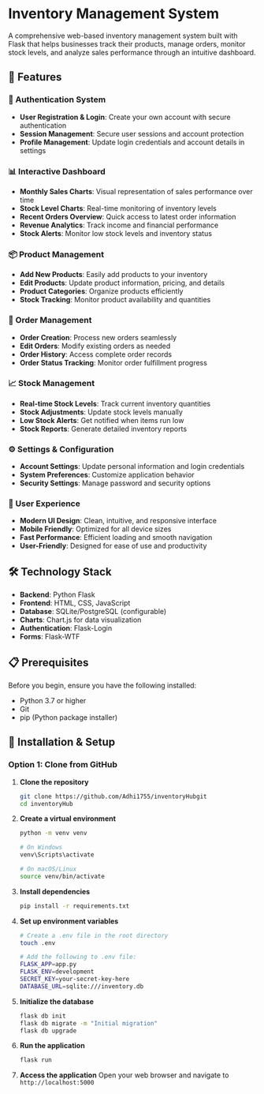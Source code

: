# Inventory Management System

A comprehensive web-based inventory management system built with Flask that helps businesses track their products, manage orders, monitor stock levels, and analyze sales performance through an intuitive dashboard.

## 🚀 Features

### 🔐 Authentication System
- **User Registration & Login**: Create your own account with secure authentication
- **Session Management**: Secure user sessions and account protection
- **Profile Management**: Update login credentials and account details in settings

### 📊 Interactive Dashboard
- **Monthly Sales Charts**: Visual representation of sales performance over time
- **Stock Level Charts**: Real-time monitoring of inventory levels
- **Recent Orders Overview**: Quick access to latest order information
- **Revenue Analytics**: Track income and financial performance
- **Stock Alerts**: Monitor low stock levels and inventory status

### 📦 Product Management
- **Add New Products**: Easily add products to your inventory
- **Edit Products**: Update product information, pricing, and details
- **Product Categories**: Organize products efficiently
- **Stock Tracking**: Monitor product availability and quantities

### 🛒 Order Management
- **Order Creation**: Process new orders seamlessly
- **Edit Orders**: Modify existing orders as needed
- **Order History**: Access complete order records
- **Order Status Tracking**: Monitor order fulfillment progress

### 📈 Stock Management
- **Real-time Stock Levels**: Track current inventory quantities
- **Stock Adjustments**: Update stock levels manually
- **Low Stock Alerts**: Get notified when items run low
- **Stock Reports**: Generate detailed inventory reports

### ⚙️ Settings & Configuration
- **Account Settings**: Update personal information and login credentials
- **System Preferences**: Customize application behavior
- **Security Settings**: Manage password and security options

### 🎨 User Experience
- **Modern UI Design**: Clean, intuitive, and responsive interface
- **Mobile Friendly**: Optimized for all device sizes
- **Fast Performance**: Efficient loading and smooth navigation
- **User-Friendly**: Designed for ease of use and productivity

## 🛠️ Technology Stack

- **Backend**: Python Flask
- **Frontend**: HTML, CSS, JavaScript
- **Database**: SQLite/PostgreSQL (configurable)
- **Charts**: Chart.js for data visualization
- **Authentication**: Flask-Login
- **Forms**: Flask-WTF

## 📋 Prerequisites

Before you begin, ensure you have the following installed:
- Python 3.7 or higher
- Git
- pip (Python package installer)

## 🚀 Installation & Setup

### Option 1: Clone from GitHub

1. **Clone the repository**
   ```bash
   git clone https://github.com/Adhi1755/inventoryHubgit
   cd inventoryHub
   ```

2. **Create a virtual environment**
   ```bash
   python -m venv venv
   
   # On Windows
   venv\Scripts\activate
   
   # On macOS/Linux
   source venv/bin/activate
   ```

3. **Install dependencies**
   ```bash
   pip install -r requirements.txt
   ```

4. **Set up environment variables**
   ```bash
   # Create a .env file in the root directory
   touch .env
   
   # Add the following to .env file:
   FLASK_APP=app.py
   FLASK_ENV=development
   SECRET_KEY=your-secret-key-here
   DATABASE_URL=sqlite:///inventory.db
   ```

5. **Initialize the database**
   ```bash
   flask db init
   flask db migrate -m "Initial migration"
   flask db upgrade
   ```

6. **Run the application**
   ```bash
   flask run
   ```

7. **Access the application**
   Open your web browser and navigate to `http://localhost:5000`
